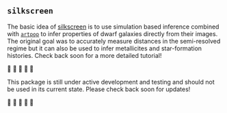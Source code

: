 ``silkscreen``
--------------

The basic idea of [silkscreen](https://www.castlefineart.com/blog/all-about-silkscreens) is to use simulation based inference combined with [``artpop``](https://github.com/ArtificialStellarPopulations/ArtPop) to infer properties of dwarf galaxies directly from their images. The original goal was to accurately measure distances in the semi-resolved regime but it can also be used to infer metallicites and star-formation histories. Check back soon for a more detailed tutorial!

:construction: :construction:  :construction: :construction: :construction: 

This package is still under active development and testing and should not be used in its current state. Please check back soon for updates!

:construction: :construction:  :construction: :construction: :construction: 
